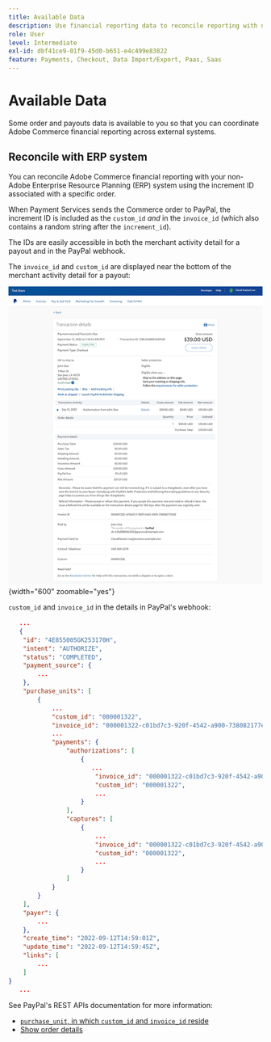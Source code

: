 ```yaml
---
title: Available Data
description: Use financial reporting data to reconcile reporting with non-Commerce systems.
role: User
level: Intermediate
exl-id: dbf41ce9-01f9-45d0-b651-e4c499e83822
feature: Payments, Checkout, Data Import/Export, Paas, Saas
---
```

# Available Data

Some order and payouts data is available to you so that you can coordinate Adobe Commerce financial reporting across external systems.

## Reconcile with ERP system

You can reconcile Adobe Commerce financial reporting with your non-Adobe Enterprise Resource Planning (ERP) system using the increment ID associated with a specific order.

When Payment Services sends the Commerce order to PayPal, the increment ID is included as the `custom_id` _and_ in the `invoice_id` (which also contains a random string after the `increment_id`).

The IDs are easily accessible in both the merchant activity detail for a payout and in the PayPal webhook.

The `invoice_id` and `custom_id` are displayed near the bottom of the merchant activity detail for a payout:

![`custom_id` in merchant activity detail](assets/merchant-activity-ids.png){width="600" zoomable="yes"}

`custom_id` and `invoice_id` in the details in PayPal's webhook:

``` json
   ...
   {
    "id": "4E855005GK253170H",
    "intent": "AUTHORIZE",
    "status": "COMPLETED",
    "payment_source": {
        ...
    },
    "purchase_units": [
        {
            ...
            "custom_id": "000001322",
            "invoice_id": "000001322-c01bd7c3-920f-4542-a900-738082177e92",
            ...
            "payments": {
                "authorizations": [
                    {
                       ...
                        "invoice_id": "000001322-c01bd7c3-920f-4542-a900-738082177e92",
                        "custom_id": "000001322",
                        ...
                    }
                ],
                "captures": [
                    {
                        ...
                        "invoice_id": "000001322-c01bd7c3-920f-4542-a900-738082177e92",
                        "custom_id": "000001322",
                        ...
                    }
                ]
            }
        }
    ],
    "payer": {
        ...
    },
    "create_time": "2022-09-12T14:59:01Z",
    "update_time": "2022-09-12T14:59:45Z",
    "links": [
        ...
    ]
}
   ...
```

See PayPal's REST APIs documentation for more information:

* [`purchase_unit`, in which `custom_id` and `invoice_id` reside](https://developer.paypal.com/docs/api/orders/v2/#definition-purchase_unit)
* [Show order details](https://developer.paypal.com/docs/api/orders/v2/#orders_get)
